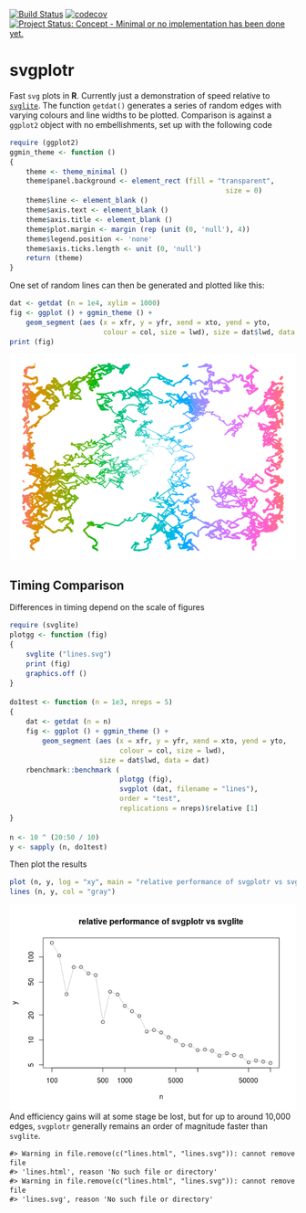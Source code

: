 <!-- README.md is generated from README.Rmd. Please edit that file -->
[![Build Status](https://travis-ci.org/mpadge/svgplotr.svg)](https://travis-ci.org/mpadge/svgplotr) [![codecov](https://codecov.io/gh/mpadge/svgplotr/branch/master/graph/badge.svg)](https://codecov.io/gh/mpadge/svgplotr) [![Project Status: Concept - Minimal or no implementation has been done yet.](http://www.repostatus.org/badges/0.1.0/concept.svg)](http://www.repostatus.org/#concept)

svgplotr
========

Fast `svg` plots in **R**. Currently just a demonstration of speed relative to [`svglite`](https://github.com/r-lib/svglite). The function `getdat()` generates a series of random edges with varying colours and line widths to be plotted. Comparison is against a `ggplot2` object with no embellishments, set up with the following code

``` r
require (ggplot2)
ggmin_theme <- function ()
{
    theme <- theme_minimal ()
    theme$panel.background <- element_rect (fill = "transparent",
                                                     size = 0)
    theme$line <- element_blank ()
    theme$axis.text <- element_blank ()
    theme$axis.title <- element_blank ()
    theme$plot.margin <- margin (rep (unit (0, 'null'), 4))
    theme$legend.position <- 'none'
    theme$axis.ticks.length <- unit (0, 'null')
    return (theme)
}
```

One set of random lines can then be generated and plotted like this:

``` r
dat <- getdat (n = 1e4, xylim = 1000)
fig <- ggplot () + ggmin_theme () +
    geom_segment (aes (x = xfr, y = yfr, xend = xto, yend = yto,
                       colour = col, size = lwd), size = dat$lwd, data = dat)
print (fig)
```

![](README-fig-1.png)

Timing Comparison
-----------------

Differences in timing depend on the scale of figures

``` r
require (svglite)
plotgg <- function (fig)
{
    svglite ("lines.svg")
    print (fig)
    graphics.off ()
}

do1test <- function (n = 1e3, nreps = 5)
{
    dat <- getdat (n = n)
    fig <- ggplot () + ggmin_theme () +
        geom_segment (aes (x = xfr, y = yfr, xend = xto, yend = yto,
                           colour = col, size = lwd),
                      size = dat$lwd, data = dat)
    rbenchmark::benchmark (
                           plotgg (fig),
                           svgplot (dat, filename = "lines"),
                           order = "test",
                           replications = nreps)$relative [1]
}

n <- 10 ^ (20:50 / 10)
y <- sapply (n, do1test)
```

Then plot the results

``` r
plot (n, y, log = "xy", main = "relative performance of svgplotr vs svglite")
lines (n, y, col = "gray")
```

![](README-plot-timings-1.png) And efficiency gains will at some stage be lost, but for up to around 10,000 edges, `svgplotr` generally remains an order of magnitude faster than `svglite`.

    #> Warning in file.remove(c("lines.html", "lines.svg")): cannot remove file
    #> 'lines.html', reason 'No such file or directory'
    #> Warning in file.remove(c("lines.html", "lines.svg")): cannot remove file
    #> 'lines.svg', reason 'No such file or directory'
